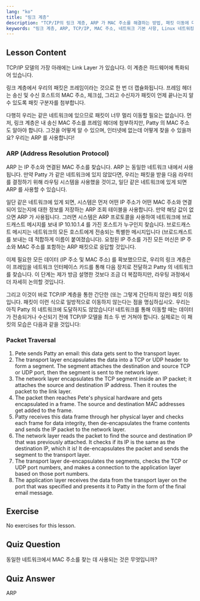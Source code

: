 ```yaml
---
lang: "ko"
title: "링크 계층"
description: "TCP/IP의 링크 계층, ARP 가 MAC 주소를 해결하는 방법, 패킷 이동에 대해 알아보세요. 이 Linux 네트워킹 튜토리얼을 통해 네트워크 기본 사항을 이해하세요."
keywords: "링크 계층, ARP, TCP/IP, MAC 주소, 네트워크 기본 사항, Linux 네트워킹, 초급, 튜토리얼"
---
```


## Lesson Content

TCP/IP 모델의 가장 아래에는 Link Layer 가 있습니다. 이 계층은 하드웨어에 특화되어 있습니다.

링크 계층에서 우리의 패킷은 프레임이라는 것으로 한 번 더 캡슐화됩니다. 프레임 헤더는 송신 및 수신 호스트의 MAC 주소, 체크섬, 그리고 수신자가 패킷이 언제 끝나는지 알 수 있도록 패킷 구분자를 첨부합니다.

다행히 우리는 같은 네트워크에 있으므로 패킷이 너무 멀리 이동할 필요는 없습니다. 먼저, 링크 계층은 내 송신 MAC 주소를 프레임 헤더에 첨부하지만, Patty 의 MAC 주소도 알아야 합니다. 그것을 어떻게 알 수 있으며, 인터넷에 없는데 어떻게 찾을 수 있을까요? 우리는 ARP 를 사용합니다!

### ARP (Address Resolution Protocol)

ARP 는 IP 주소와 연결된 MAC 주소를 찾습니다. ARP 는 동일한 네트워크 내에서 사용됩니다. 만약 Patty 가 같은 네트워크에 있지 않았다면, 우리는 패킷을 받을 다음 라우터를 결정하기 위해 라우팅 시스템을 사용했을 것이고, 일단 같은 네트워크에 있게 되면 ARP 를 사용할 수 있습니다.

일단 같은 네트워크에 있게 되면, 시스템은 먼저 어떤 IP 주소가 어떤 MAC 주소와 연결되어 있는지에 대한 정보를 저장하는 ARP 조회 테이블을 사용합니다. 만약 해당 값이 없으면 ARP 가 사용됩니다. 그러면 시스템은 ARP 프로토콜을 사용하여 네트워크에 브로드캐스트 메시지를 보내 IP 10.10.1.4 를 가진 호스트가 누구인지 찾습니다. 브로드캐스트 메시지는 네트워크의 모든 호스트에게 전송되는 특별한 메시지입니다 (브로드캐스트를 보내는 데 적합하게 이름이 붙여졌습니다). 요청된 IP 주소를 가진 모든 머신은 IP 주소와 MAC 주소를 포함하는 ARP 패킷으로 응답할 것입니다.

이제 필요한 모든 데이터 (IP 주소 및 MAC 주소) 를 확보했으므로, 우리의 링크 계층은 이 프레임을 네트워크 인터페이스 카드를 통해 다음 장치로 전달하고 Patty 의 네트워크를 찾습니다. 이 단계는 제가 방금 설명한 것보다 조금 더 복잡하지만, 라우팅 과정에서 더 자세히 논의할 것입니다.

그리고 이것이 바로 TCP/IP 계층을 통한 간단한 (또는 그렇게 간단하지 않은) 패킷 이동입니다. 패킷이 이런 식으로 일방적으로 이동하지 않는다는 점을 명심하십시오. 우리는 아직 Patty 의 네트워크에 도달하지도 않았습니다! 네트워크를 통해 이동할 때는 데이터가 전송되거나 수신되기 전에 TCP/IP 모델을 최소 두 번 거쳐야 합니다. 실제로는 이 패킷의 모습은 다음과 같을 것입니다:

### Packet Traversal

1. Pete sends Patty an email: this data gets sent to the transport layer.
2. The transport layer encapsulates the data into a TCP or UDP header to form a segment. The segment attaches the destination and source TCP or UDP port, then the segment is sent to the network layer.
3. The network layer encapsulates the TCP segment inside an IP packet; it attaches the source and destination IP address. Then it routes the packet to the link layer.
4. The packet then reaches Pete's physical hardware and gets encapsulated in a frame. The source and destination MAC addresses get added to the frame.
5. Patty receives this data frame through her physical layer and checks each frame for data integrity, then de-encapsulates the frame contents and sends the IP packet to the network layer.
6. The network layer reads the packet to find the source and destination IP that was previously attached. It checks if its IP is the same as the destination IP, which it is! It de-encapsulates the packet and sends the segment to the transport layer.
7. The transport layer de-encapsulates the segments, checks the TCP or UDP port numbers, and makes a connection to the application layer based on those port numbers.
8. The application layer receives the data from the transport layer on the port that was specified and presents it to Patty in the form of the final email message.

## Exercise

No exercises for this lesson.

## Quiz Question

동일한 네트워크에서 MAC 주소를 찾는 데 사용되는 것은 무엇입니까?

## Quiz Answer

ARP
